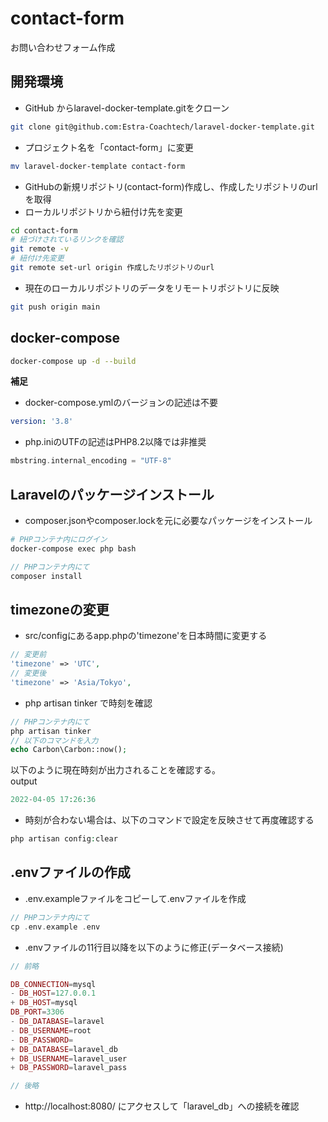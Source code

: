 # contact-form
お問い合わせフォーム作成

## 開発環境
- GitHub からlaravel-docker-template.gitをクローン
```bash
git clone git@github.com:Estra-Coachtech/laravel-docker-template.git
```
- プロジェクト名を「contact-form」に変更
```bash
mv laravel-docker-template contact-form
```
- GitHubの新規リポジトリ(contact-form)作成し、作成したリポジトリのurlを取得
- ローカルリポジトリから紐付け先を変更
```bash
cd contact-form
# 紐づけされているリンクを確認
git remote -v
# 紐付け先変更
git remote set-url origin 作成したリポジトリのurl
```
- 現在のローカルリポジトリのデータをリモートリポジトリに反映
```bash
git push origin main
```

## docker-compose
```bash
docker-compose up -d --build
```
**補足**<br>
- docker-compose.ymlのバージョンの記述は不要
```yml
version: '3.8'
```
- php.iniのUTFの記述はPHP8.2以降では非推奨
```php
mbstring.internal_encoding = "UTF-8"
```

## Laravelのパッケージインストール
- composer.jsonやcomposer.lockを元に必要なパッケージをインストール
```bash
# PHPコンテナ内にログイン
docker-compose exec php bash
```
```php 
// PHPコンテナ内にて
composer install
```

## timezoneの変更
- src/configにあるapp.phpの'timezone'を日本時間に変更する
```php
// 変更前
'timezone' => 'UTC',
// 変更後
'timezone' => 'Asia/Tokyo',
```
- php artisan tinker で時刻を確認
```php
// PHPコンテナ内にて
php artisan tinker
// 以下のコマンドを入力
echo Carbon\Carbon::now();
```
以下のように現在時刻が出力されることを確認する。<br>
output
```php
2022-04-05 17:26:36
```
- 時刻が合わない場合は、以下のコマンドで設定を反映させて再度確認する
```php
php artisan config:clear
```

## .envファイルの作成
- .env.exampleファイルをコピーして.envファイルを作成
```php
// PHPコンテナ内にて
cp .env.example .env
```
- .envファイルの11行目以降を以下のように修正(データベース接続)
```php
// 前略

DB_CONNECTION=mysql
- DB_HOST=127.0.0.1
+ DB_HOST=mysql
DB_PORT=3306
- DB_DATABASE=laravel
- DB_USERNAME=root
- DB_PASSWORD=
+ DB_DATABASE=laravel_db
+ DB_USERNAME=laravel_user
+ DB_PASSWORD=laravel_pass

// 後略
```
- http://localhost:8080/ にアクセスして「laravel_db」への接続を確認
